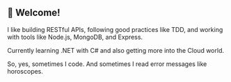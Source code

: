 ## 🌿 Welcome!

I like building RESTful APIs, following good practices like TDD, and working with tools like Node.js, MongoDB, and Express.

Currently learning .NET with C# and also getting more into the Cloud world.

So, yes, sometimes I code. And sometimes I read error messages like horoscopes.







